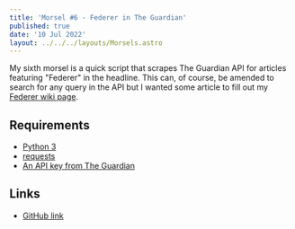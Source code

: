 ```yaml
---
title: 'Morsel #6 - Federer in The Guardian'
published: true
date: '10 Jul 2022'
layout: ../../../layouts/Morsels.astro
---
```


My sixth morsel is a quick script that scrapes The Guardian API for articles featuring "Federer" in the headline. This can, of course, be amended to search for any query in the API but I wanted some article to fill out my [Federer wiki page](/wiki/sport/roger-federer).

## Requirements

* [Python 3](https://www.python.org/downloads/)
* [requests](https://docs.python-requests.org/)
* [An API key from The Guardian](https://open-platform.theguardian.com/)

## Links

* [GitHub link](https://github.com/starchildluke/federer-in-the-guardian)